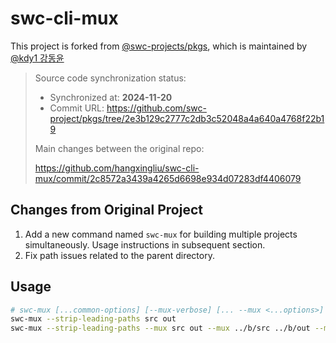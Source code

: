# swc-cli-mux

This project is forked from [@swc-projects/pkgs](https://github.com/swc-project/pkgs), which is
maintained by [@kdy1 강동윤](https://github.com/kdy1)

> Source code synchronization status:
>
> - Synchronized at: **2024-11-20**
> - Commit URL: https://github.com/swc-project/pkgs/tree/2e3b129c2777c2db3c52048a4a640a4768f22b19
>
> Main changes between the original repo:
>
> <https://github.com/hangxingliu/swc-cli-mux/commit/2c8572a3439a4265d6698e934d07283df4406079>

## Changes from Original Project

1. Add a new command named `swc-mux` for building multiple projects simultaneously.
   Usage instructions in subsequent section.
2. Fix path issues related to the parent directory.

## Usage

```bash
# swc-mux [...common-options] [--mux-verbose] [... --mux <...options>]
swc-mux --strip-leading-paths src out
swc-mux --strip-leading-paths --mux src out --mux ../b/src ../b/out --mux -C module.type=es6 ../esm/src ../esm/out
```
